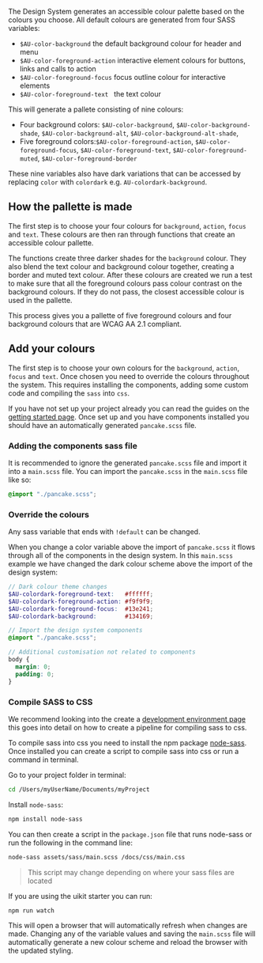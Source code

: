 The Design System generates an accessible colour palette based on the colours you choose. All default colours are generated from four SASS variables:

- `$AU-color-background` the default background colour for header and menu
- `$AU-color-foreground-action` interactive element colours for buttons, links and calls to action
- `$AU-color-foreground-focus` focus outline colour for interactive elements
- `$AU-color-foreground-text ` the text colour

This will generate a pallete consisting of nine colours:

- Four background colors: `$AU-color-background`, `$AU-color-background-shade`,  `$AU-color-background-alt`, `$AU-color-background-alt-shade`, 
- Five foreground colors:`$AU-color-foreground-action`, `$AU-color-foreground-focus`, `$AU-color-foreground-text`, `$AU-color-foreground-muted`, `$AU-color-foreground-border`

These nine variables also have dark variations that can be accessed by replacing `color` with `colordark` e.g. `AU-colordark-background`.


## How the pallette is made

The first step is to choose your four colours for `background`, `action`, `focus` and `text`. These colours are then ran through functions that create an accessible colour pallette. 

The functions create three darker shades for the `background` colour. They also blend the text colour and background colour together, creating a border and muted text colour. After these colours are created we run a test to make sure that all the foreground colours pass colour contrast on the background colours. If they do not pass, the closest accessible colour is used in the pallette.

This process gives you a pallette of five foreground colours and four background colours that are WCAG AA 2.1 compliant.


## Add your colours

The first step is to choose your own colours for the `background`, `action`, `focus` and `text`. Once chosen you need to override the colours throughout the system. This requires installing the components, adding some custom code and compiling the `sass` into `css`.

If you have not set up your project already you can read the guides on the [getting started page](get-started). Once set up and you have components installed you should have an automatically generated `pancake.scss` file.

### Adding the components sass file

It is recommended to ignore the generated `pancake.scss` file and import it into a `main.scss` file. You can import the `pancake.scss` in the `main.scss` file like so:
```scss
@import "./pancake.scss";
```

### Override the colours

Any sass variable that ends with `!default` can be changed.

When you change a color variable above the import of `pancake.scss` it flows through all of the components in the design system. In this `main.scss` example we have changed the dark colour scheme above the import of the design system:
```scss
// Dark colour theme changes
$AU-colordark-foreground-text:   #ffffff;
$AU-colordark-foreground-action: #f9f9f9;
$AU-colordark-foreground-focus:  #13e241;
$AU-colordark-background:        #134169;

// Import the design system components
@import "./pancake.scss";

// Additional customisation not related to components
body {
  margin: 0;
  padding: 0;
}
```

### Compile SASS to CSS

We recommend looking into the create a [development environment page](/get-started/development-environment) this goes into detail on how to create a pipeline for compiling sass to css.

To compile sass into css you need to install the npm package [node-sass](https://www.npmjs.com/package/node-sass). Once installed you can create a script to compile sass into css or run a command in terminal.

Go to your project folder in terminal:
```bash
cd /Users/myUserName/Documents/myProject
``` 

Install `node-sass`:
```bash
npm install node-sass
```

You can then create a script in the `package.json` file that runs node-sass or run the following in the command line:
```bash
node-sass assets/sass/main.scss /docs/css/main.css
```

> This script may change depending on where your sass files are located

If you are using the uikit starter you can run:
```bash
npm run watch
```

This will open a browser that will automatically refresh when changes are made. Changing any of the variable values and saving the `main.scss` file will automatically generate a new colour scheme and reload the browser with the updated styling.
